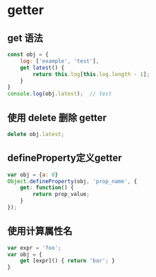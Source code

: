 # getter

## get 语法

```js
const obj = {
    log: ['example', 'test'],
    get latest() {
        return this.log[this.log.length - 1];
    }
}
console.log(obj.latest);  // test
```

## 使用 delete 删除 getter

```js
delete obj.latest;
```

## defineProperty定义getter

```js
var obj = {a: 0}
Object.defineProperty(obj, 'prop_name', {
    get: function() {
        return prop_value;
    }
});
```

## 使用计算属性名

```js
var expr = 'foo';
var obj = {
    get [expr]() { return 'bar'; }
}
```

